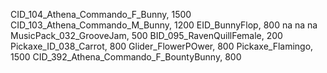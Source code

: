 CID_104_Athena_Commando_F_Bunny, 1500
CID_103_Athena_Commando_M_Bunny, 1200
EID_BunnyFlop, 800
na
na
na
MusicPack_032_GrooveJam, 500
BID_095_RavenQuillFemale, 200
Pickaxe_ID_038_Carrot, 800
Glider_FlowerPOwer, 800
Pickaxe_Flamingo, 1500
CID_392_Athena_Commando_F_BountyBunny, 800
